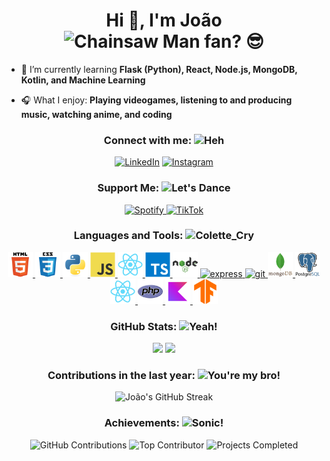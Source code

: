 <h1 align="center">Hi 👋, I'm João <img src="https://cdn3.emoji.gg/emojis/319232-pet-pochita.gif" width="48px" height="48px" alt="Chainsaw Man fan? 😎"></h1>

- 🌱 I’m currently learning **Flask (Python), React, Node.js, MongoDB, Kotlin, and Machine Learning**

- 🎧 What I enjoy: **Playing videogames, listening to and producing music, watching anime, and coding**

<h3 align="center">Connect with me: <img src="https://cdn3.emoji.gg/emojis/5843-anya-8.png" width="48px" height="48px" alt="Heh"></h3>
<div align="center">

[![LinkedIn](https://img.shields.io/badge/LinkedIn-0077B5?style=for-the-badge&logo=linkedin&logoColor=white)](https://www.linkedin.com/in/jpfcordeiro/)
[![Instagram](https://img.shields.io/badge/Instagram-E4405F?style=for-the-badge&logo=instagram&logoColor=white)](https://www.instagram.com/jpfcordeiro/)

</div>

<h3 align="center">Support Me: <img src="https://cdn3.emoji.gg/emojis/88534-dancefela.gif" width="48px" height="48px" alt="Let's Dance"></h3>
<div align="center">
  <p>
    <a href="https://open.spotify.com/intl-pt/artist/0SsoLRIRC2NSNaL6za7ZGk?si=IPun4P5lSY2t0Dspypu_tw" target="_blank">
      <img src="https://img.shields.io/badge/Spotify-1ED760?&style=for-the-badge&logo=spotify&logoColor=white" alt="Spotify">
    </a>
    <a href="https://www.tiktok.com/@sndhvnoficial?_t=ZM-90K5NAi98Zc&_r=1" target="_blank">
      <img src="https://img.shields.io/badge/Tiktok-black?logo=tiktok" alt="TikTok">
    </a>
  </p>
</div>



<h3 align="center">Languages and Tools: <img src="https://cdn3.emoji.gg/emojis/65551-colette-cry.gif" width="48px" height="48px" alt="Colette_Cry"></h3>
<p align="center"> 
  <a href="https://www.w3.org/html/" target="_blank">
    <img src="https://raw.githubusercontent.com/devicons/devicon/master/icons/html5/html5-original-wordmark.svg" alt="html5" width="40" height="40"/>
  </a>
  <a href="https://www.w3schools.com/css/" target="_blank">
    <img src="https://raw.githubusercontent.com/devicons/devicon/master/icons/css3/css3-original-wordmark.svg" alt="css3" width="40" height="40"/>
  </a>
  <a href="https://www.python.org" target="_blank">
    <img src="https://raw.githubusercontent.com/devicons/devicon/master/icons/python/python-original.svg" alt="python" width="40" height="40"/>
  </a>
  <a href="https://developer.mozilla.org/en-US/docs/Web/JavaScript" target="_blank">
    <img src="https://raw.githubusercontent.com/devicons/devicon/master/icons/javascript/javascript-original.svg" alt="javascript" width="40" height="40"/>
  </a>
  <a href="https://reactjs.org/" target="_blank">
    <img src="https://raw.githubusercontent.com/devicons/devicon/master/icons/react/react-original.svg" alt="react" width="40" height="40"/>
  </a>
  <a href="https://www.typescriptlang.org/" target="_blank">
    <img src="https://raw.githubusercontent.com/devicons/devicon/master/icons/typescript/typescript-original.svg" alt="typescript" width="40" height="40"/>
  </a>
  <a href="https://nodejs.org/" target="_blank">
    <img src="https://raw.githubusercontent.com/devicons/devicon/master/icons/nodejs/nodejs-original-wordmark.svg" alt="nodejs" width="40" height="40"/>
  </a>
  <a href="https://expressjs.com/" target="_blank">
    <img src="https://img.shields.io/badge/Express-000000?style=for-the-badge&logo=express&logoColor=white" alt="express" width="40" height="40"/>
  </a>
  <a href="https://git-scm.com/" target="_blank">
    <img src="https://www.vectorlogo.zone/logos/git-scm/git-scm-icon.svg" alt="git" width="40" height="40"/>
  </a>
  <a href="https://www.mongodb.com/" target="_blank">
    <img src="https://raw.githubusercontent.com/devicons/devicon/master/icons/mongodb/mongodb-original-wordmark.svg" alt="mongodb" width="40" height="40"/>
  </a>
  <a href="https://www.postgresql.org/" target="_blank">
    <img src="https://raw.githubusercontent.com/devicons/devicon/master/icons/postgresql/postgresql-original-wordmark.svg" alt="postgresql" width="40" height="40"/>
  </a>
  <a href="https://reactnative.dev/" target="_blank">
    <img src="https://raw.githubusercontent.com/devicons/devicon/master/icons/react/react-original.svg" alt="react-native" width="40" height="40"/>
  </a>
  <a href="https://www.php.net/" target="_blank">
    <img src="https://raw.githubusercontent.com/devicons/devicon/master/icons/php/php-original.svg" alt="php" width="40" height="40"/>
  </a>
  <a href="https://kotlinlang.org/" target="_blank">
    <img src="https://raw.githubusercontent.com/devicons/devicon/master/icons/kotlin/kotlin-original.svg" alt="kotlin" width="40" height="40"/>
  </a>
  <a href="https://www.tensorflow.org/" target="_blank">
    <img src="https://raw.githubusercontent.com/devicons/devicon/master/icons/tensorflow/tensorflow-original.svg" alt="machine-learning" width="40" height="40"/>
  </a>

</p>

<h3 align="center">GitHub Stats: <img src="https://cdn3.emoji.gg/emojis/94843-fire-ball.gif" width="48px" height="48px" alt="Yeah!"></h3>
<div align="center">
  <img height="180em" src="https://github-readme-stats.vercel.app/api?username=jpfcordeiro&show_icons=true&hide_title=true&hide=prs&count_private=true&include_all_commits=true&theme=dark"/>
  <img height="180em" src="https://github-readme-stats.vercel.app/api/top-langs/?username=jpfcordeiro&layout=compact&langs_count=10&theme=dark"/>
</div>

<h3 align="center">Contributions in the last year: <img src="https://cdn3.emoji.gg/emojis/89791-b-handshake.png" width="48px" height="48px" alt="You're my bro!"></h3>
<div align="center">
  <img src="https://github-readme-streak-stats.herokuapp.com/?user=jpfcordeiro&theme=radical&hide_border=true" alt="João's GitHub Streak" />
</div>

<h3 align="center">Achievements: <img src="https://cdn3.emoji.gg/emojis/659627-sonicdefaultdance.gif" width="48px" height="48px" alt="Sonic!"></h3>
<div align="center">
  <img src="https://img.shields.io/badge/Contributions-1000-green?style=flat-square" alt="GitHub Contributions" />
  <img src="https://img.shields.io/badge/Top_10%25_Contributor-yellowgreen?style=flat-square" alt="Top Contributor" />
  <img src="https://img.shields.io/badge/Projects_Completed-20%2B-blue?style=flat-square" alt="Projects Completed" />
</div>


